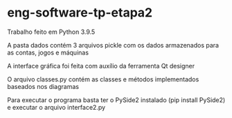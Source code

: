 # eng-software-tp-etapa2
Trabalho feito em Python 3.9.5

A pasta dados contém 3 arquivos pickle com os dados armazenados para as contas, jogos e máquinas

A interface gráfica foi feita com auxílio da ferramenta Qt designer

O arquivo classes.py contém as classes e métodos implementados baseados nos diagramas

Para executar o programa basta ter o PySide2 instalado (pip install PySide2) e executar o arquivo interface2.py
